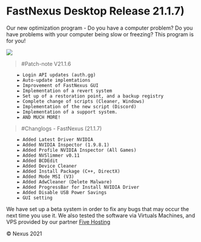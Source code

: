 # FastNexus Desktop Release 21.1.7)
Our new optimization program - Do you have a computer problem? Do you have problems with your computer being slow or freezing? This program is for you!

<img src="https://everblack.xyz/img/fast1.gif"/>

 > #Patch-note V21.1.6
    
        ► Login API updates (auth.gg)
        ► Auto-update implemtations
        ► Improvement of FastNexus GUI
        ► Implementation of a revert system
        ► Set up of a restoration point, and a backup registry
        ► Complete change of scripts (Cleaner, Windows)
        ► Implementation of the new script (Discord)
        ► Implementation of a support system.
        ► AND MUCH MORE!
                     
   > #Changlogs - FastNexus (21.1.7)
       
        ► Added Latest Driver NVIDIA
        ► Added NVIDIA Inspector (1.9.8.1)
        ► Added Profile NVIDIA Inspector (All Games)
        ► Added NVSlimmer v0.11
        ► Added BCDEdit
        ► Added Device Cleaner
        ► Added Install Package (C++, DirectX)
        ► Added Mode MSI (V3)
        ► Added AdwCleaner (Delete Malware)
        ► Added ProgressBar for Install NVIDIA Driver
        ► Added Disable USB Power Savings
        ► GUI setting
        
   We have set up a beta system in order to fix any bugs that may occur the next time you use it. 
   We also tested the software via Virtuals Machines, and VPS provided by our partner <a href="https://fr.fivehosting.net/">Five Hosting</a></span>         
       
                       
© Nexus 2021
